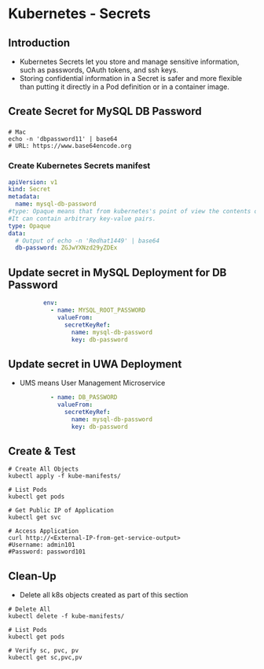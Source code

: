 # Kubernetes - Secrets

## Introduction
- Kubernetes Secrets let you store and manage sensitive information, such as passwords, OAuth tokens, and ssh keys.
- Storing confidential information in a Secret is safer and more flexible than putting it directly in a Pod definition or in a container image.

## Create Secret for MySQL DB Password
###
```
# Mac
echo -n 'dbpassword11' | base64
# URL: https://www.base64encode.org
```
### Create Kubernetes Secrets manifest
```yml
apiVersion: v1
kind: Secret
metadata:
  name: mysql-db-password
#type: Opaque means that from kubernetes's point of view the contents of this Secret is unstructured.
#It can contain arbitrary key-value pairs.
type: Opaque
data:
  # Output of echo -n 'Redhat1449' | base64
  db-password: ZGJwYXNzd29yZDEx
```
## Update secret in MySQL Deployment for DB Password
```yml
          env:
            - name: MYSQL_ROOT_PASSWORD
              valueFrom:
                secretKeyRef:
                  name: mysql-db-password
                  key: db-password
```

## Update secret in UWA Deployment
- UMS means User Management Microservice
```yml
            - name: DB_PASSWORD
              valueFrom:
                secretKeyRef:
                  name: mysql-db-password
                  key: db-password
```

## Create & Test
```
# Create All Objects
kubectl apply -f kube-manifests/
```
```
# List Pods
kubectl get pods
```
```
# Get Public IP of Application
kubectl get svc
```
```
# Access Application
curl http://<External-IP-from-get-service-output>
#Username: admin101
#Password: password101
```

## Clean-Up
- Delete all k8s objects created as part of this section
```
# Delete All
kubectl delete -f kube-manifests/
```
```
# List Pods
kubectl get pods
```
```
# Verify sc, pvc, pv
kubectl get sc,pvc,pv
```
